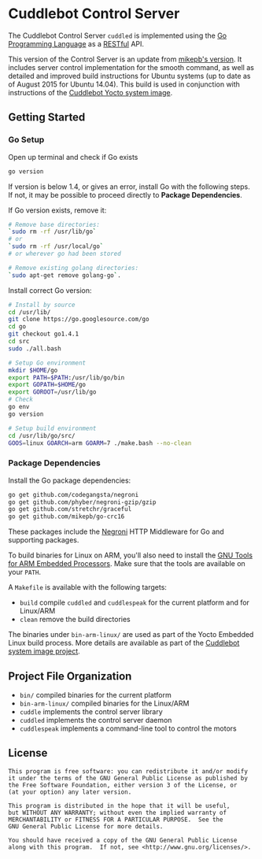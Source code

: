 # Cuddlebot Control Server

The Cuddlebot Control Server `cuddled` is implemented using the
[Go Programming Language][go] as a [RESTful][restful] API.

This version of the Control Server is an update from [mikepb's version][original]. It includes server control implementation for the smooth command, as well as detailed and improved build instructions for Ubuntu systems (up to date as of August 2015 for Ubuntu 14.04). This build is used in conjunction with instructions of the [Cuddlebot Yocto system image][cuddleyocto].


## Getting Started

### Go Setup

Open up terminal and check if Go exists
```bash
go version
```
If version is below 1.4, or gives an error, install Go with the following steps. If not, it may be possible to proceed directly to **Package Dependencies**.

If Go version exists, remove it:
```bash
# Remove base directories:
`sudo rm -rf /usr/lib/go`
# or
`sudo rm -rf /usr/local/go`
# or wherever go had been stored

# Remove existing golang directories:
`sudo apt-get remove golang-go`.
```

Install correct Go version:
```bash
# Install by source
cd /usr/lib/
git clone https://go.googlesource.com/go
cd go
git checkout go1.4.1
cd src
sudo ./all.bash

# Setup Go environment
mkdir $HOME/go
export PATH=$PATH:/usr/lib/go/bin
export GOPATH=$HOME/go
export GOROOT=/usr/lib/go
# Check
go env
go version

# Setup build environment
cd /usr/lib/go/src/
GOOS=linux GOARCH=arm GOARM=7 ./make.bash --no-clean
```

### Package Dependencies

Install the Go package dependencies:

```sh
go get github.com/codegangsta/negroni
go get github.com/phyber/negroni-gzip/gzip
go get github.com/stretchr/graceful
go get github.com/mikepb/go-crc16
```

These packages include the [Negroni][negroni] HTTP Middleware for Go and
supporting packages.

To build binaries for Linux on ARM, you'll also need to install the
[GNU Tools for ARM Embedded Processors][gccarm]. Make sure that the tools
are available on your `PATH`.

A `Makefile` is available with the following targets:

- `build` compile `cuddled` and `cuddlespeak` for the current platform and
  for Linux/ARM
- `clean` remove the build directories

The binaries under `bin-arm-linux/` are used as part of the Yocto Embedded Linux build process. More details are available as part of the [Cuddlebot system image project][cuddleyocto].


## Project File Organization

- `bin/` compiled binaries for the current platform
- `bin-arm-linux/` compiled binaries for the Linux/ARM
- `cuddle` implements the control server library
- `cuddled` implements the control server daemon
- `cuddlespeak` implements a command-line tool to control the motors


## License

    This program is free software: you can redistribute it and/or modify
    it under the terms of the GNU General Public License as published by
    the Free Software Foundation, either version 3 of the License, or
    (at your option) any later version.

    This program is distributed in the hope that it will be useful,
    but WITHOUT ANY WARRANTY; without even the implied warranty of
    MERCHANTABILITY or FITNESS FOR A PARTICULAR PURPOSE.  See the
    GNU General Public License for more details.

    You should have received a copy of the GNU General Public License
    along with this program.  If not, see <http://www.gnu.org/licenses/>.

[original]: https://github.com/mikepb/go-cuddlebot
[cuddleyocto]: https://github.com/Reinaesaya/cuddlebot-yocto
[go]: http://golang.org
[gccarm]: https://launchpad.net/gcc-arm-embedded
[restful]: http://www.restapitutorial.com
[negroni]: https://github.com/codegangsta/negroni
[yocto]: http://www.yoctoproject.org

